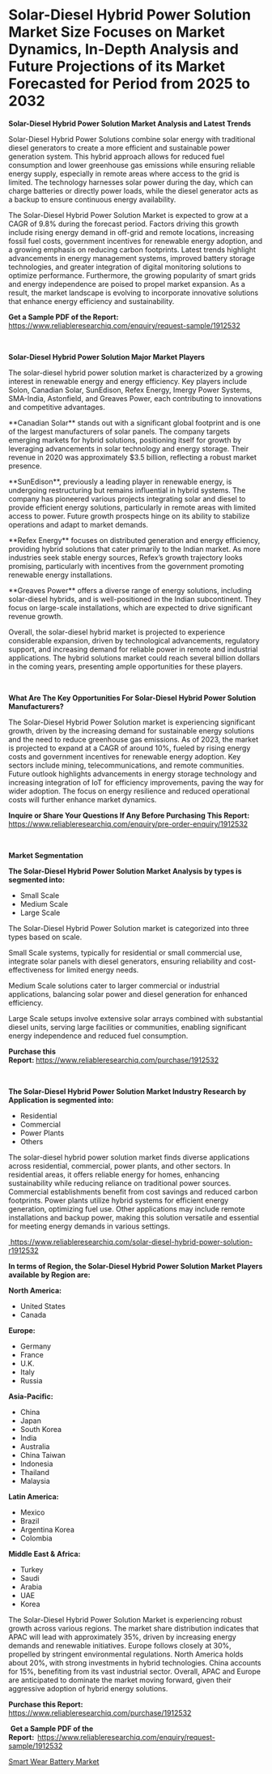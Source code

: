<p><h1>Solar-Diesel Hybrid Power Solution Market Size Focuses on Market Dynamics, In-Depth Analysis and Future Projections of its Market Forecasted for Period from 2025 to 2032</h1></p><p><strong>Solar-Diesel Hybrid Power Solution Market Analysis and Latest Trends</strong></p>
<p><p>Solar-Diesel Hybrid Power Solutions combine solar energy with traditional diesel generators to create a more efficient and sustainable power generation system. This hybrid approach allows for reduced fuel consumption and lower greenhouse gas emissions while ensuring reliable energy supply, especially in remote areas where access to the grid is limited. The technology harnesses solar power during the day, which can charge batteries or directly power loads, while the diesel generator acts as a backup to ensure continuous energy availability.</p><p>The Solar-Diesel Hybrid Power Solution Market is expected to grow at a CAGR of 9.8% during the forecast period. Factors driving this growth include rising energy demand in off-grid and remote locations, increasing fossil fuel costs, government incentives for renewable energy adoption, and a growing emphasis on reducing carbon footprints. Latest trends highlight advancements in energy management systems, improved battery storage technologies, and greater integration of digital monitoring solutions to optimize performance. Furthermore, the growing popularity of smart grids and energy independence are poised to propel market expansion. As a result, the market landscape is evolving to incorporate innovative solutions that enhance energy efficiency and sustainability.</p></p>
<p><strong>Get a Sample PDF of the Report:&nbsp;</strong> <a href="https://www.reliableresearchiq.com/enquiry/request-sample/1912532?utm_campaign=3299&utm_medium=2&utm_source=Github&utm_content=ia&utm_term=07042025&utm_id=solar-diesel-hybrid-power-solution">https://www.reliableresearchiq.com/enquiry/request-sample/1912532</a></p>
<p>&nbsp;</p>
<p><strong>Solar-Diesel Hybrid Power Solution Major Market Players</strong></p>
<p><p>The solar-diesel hybrid power solution market is characterized by a growing interest in renewable energy and energy efficiency. Key players include Solon, Canadian Solar, SunEdison, Refex Energy, Imergy Power Systems, SMA-India, Astonfield, and Greaves Power, each contributing to innovations and competitive advantages.</p><p>**Canadian Solar** stands out with a significant global footprint and is one of the largest manufacturers of solar panels. The company targets emerging markets for hybrid solutions, positioning itself for growth by leveraging advancements in solar technology and energy storage. Their revenue in 2020 was approximately $3.5 billion, reflecting a robust market presence.</p><p>**SunEdison**, previously a leading player in renewable energy, is undergoing restructuring but remains influential in hybrid systems. The company has pioneered various projects integrating solar and diesel to provide efficient energy solutions, particularly in remote areas with limited access to power. Future growth prospects hinge on its ability to stabilize operations and adapt to market demands.</p><p>**Refex Energy** focuses on distributed generation and energy efficiency, providing hybrid solutions that cater primarily to the Indian market. As more industries seek stable energy sources, Refex’s growth trajectory looks promising, particularly with incentives from the government promoting renewable energy installations.</p><p>**Greaves Power** offers a diverse range of energy solutions, including solar-diesel hybrids, and is well-positioned in the Indian subcontinent. They focus on large-scale installations, which are expected to drive significant revenue growth.</p><p>Overall, the solar-diesel hybrid market is projected to experience considerable expansion, driven by technological advancements, regulatory support, and increasing demand for reliable power in remote and industrial applications. The hybrid solutions market could reach several billion dollars in the coming years, presenting ample opportunities for these players.</p></p>
<p>&nbsp;</p>
<p><strong>What Are The Key Opportunities For Solar-Diesel Hybrid Power Solution Manufacturers?</strong></p>
<p><p>The Solar-Diesel Hybrid Power Solution market is experiencing significant growth, driven by the increasing demand for sustainable energy solutions and the need to reduce greenhouse gas emissions. As of 2023, the market is projected to expand at a CAGR of around 10%, fueled by rising energy costs and government incentives for renewable energy adoption. Key sectors include mining, telecommunications, and remote communities. Future outlook highlights advancements in energy storage technology and increasing integration of IoT for efficiency improvements, paving the way for wider adoption. The focus on energy resilience and reduced operational costs will further enhance market dynamics.</p></p>
<p><strong>Inquire or Share Your Questions If Any Before Purchasing This Report:</strong> <a href="https://www.reliableresearchiq.com/enquiry/pre-order-enquiry/1912532?utm_campaign=3299&utm_medium=2&utm_source=Github&utm_content=ia&utm_term=07042025&utm_id=solar-diesel-hybrid-power-solution">https://www.reliableresearchiq.com/enquiry/pre-order-enquiry/1912532</a></p>
<p>&nbsp;</p>
<p><strong>Market Segmentation</strong></p>
<p><strong>The Solar-Diesel Hybrid Power Solution Market Analysis by types is segmented into:</strong></p>
<p><ul><li>Small Scale</li><li>Medium Scale</li><li>Large Scale</li></ul></p>
<p><p>The Solar-Diesel Hybrid Power Solution market is categorized into three types based on scale. </p><p>Small Scale systems, typically for residential or small commercial use, integrate solar panels with diesel generators, ensuring reliability and cost-effectiveness for limited energy needs. </p><p>Medium Scale solutions cater to larger commercial or industrial applications, balancing solar power and diesel generation for enhanced efficiency. </p><p>Large Scale setups involve extensive solar arrays combined with substantial diesel units, serving large facilities or communities, enabling significant energy independence and reduced fuel consumption.</p></p>
<p><strong>Purchase this Report:&nbsp;</strong><a href="https://www.reliableresearchiq.com/purchase/1912532?utm_campaign=3299&utm_medium=2&utm_source=Github&utm_content=ia&utm_term=07042025&utm_id=solar-diesel-hybrid-power-solution">https://www.reliableresearchiq.com/purchase/1912532</a></p>
<p>&nbsp;</p>
<p><strong>The Solar-Diesel Hybrid Power Solution Market Industry Research by Application is segmented into:</strong></p>
<p><ul><li>Residential</li><li>Commercial</li><li>Power Plants</li><li>Others</li></ul></p>
<p><p>The solar-diesel hybrid power solution market finds diverse applications across residential, commercial, power plants, and other sectors. In residential areas, it offers reliable energy for homes, enhancing sustainability while reducing reliance on traditional power sources. Commercial establishments benefit from cost savings and reduced carbon footprints. Power plants utilize hybrid systems for efficient energy generation, optimizing fuel use. Other applications may include remote installations and backup power, making this solution versatile and essential for meeting energy demands in various settings.</p></p>
<p><a href="https://www.reliableresearchiq.com/solar-diesel-hybrid-power-solution-r1912532?utm_campaign=3299&utm_medium=2&utm_source=Github&utm_content=ia&utm_term=07042025&utm_id=solar-diesel-hybrid-power-solution">&nbsp;https://www.reliableresearchiq.com/solar-diesel-hybrid-power-solution-r1912532</a></p>
<p><strong>In terms of Region, the Solar-Diesel Hybrid Power Solution Market Players available by Region are:</strong></p>
<p>
    <p> <strong> North America: </strong>
        <ul>
            <li>United States</li>
            <li>Canada</li>
        </ul>
        </p> 
    <p> <strong> Europe: </strong>
        <ul>
            <li>Germany</li>
            <li>France</li>
            <li>U.K.</li>
            <li>Italy</li>
            <li>Russia</li>
        </ul>
        </p> 
    <p> <strong> Asia-Pacific: </strong>
        <ul>
            <li>China</li>
            <li>Japan</li>
            <li>South Korea</li>
            <li>India</li>
            <li>Australia</li>
            <li>China Taiwan</li>
            <li>Indonesia</li>
            <li>Thailand</li>
            <li>Malaysia</li>
        </ul>
        </p> 
    <p> <strong> Latin America: </strong>
        <ul>
            <li>Mexico</li>
            <li>Brazil</li>
            <li>Argentina Korea</li>
            <li>Colombia</li>
        </ul>
        </p> 
    <p> <strong> Middle East & Africa: </strong>
        <ul>
            <li>Turkey</li>
            <li>Saudi</li>
            <li>Arabia</li>
            <li>UAE</li>
            <li>Korea</li>
        </ul>
    </p>
    </p>
<p><p>The Solar-Diesel Hybrid Power Solution Market is experiencing robust growth across various regions. The market share distribution indicates that APAC will lead with approximately 35%, driven by increasing energy demands and renewable initiatives. Europe follows closely at 30%, propelled by stringent environmental regulations. North America holds about 20%, with strong investments in hybrid technologies. China accounts for 15%, benefiting from its vast industrial sector. Overall, APAC and Europe are anticipated to dominate the market moving forward, given their aggressive adoption of hybrid energy solutions.</p></p>
<p><strong>Purchase this Report: </strong><a href="https://www.reliableresearchiq.com/purchase/1912532?utm_campaign=3299&utm_medium=2&utm_source=Github&utm_content=ia&utm_term=07042025&utm_id=solar-diesel-hybrid-power-solution">https://www.reliableresearchiq.com/purchase/1912532</a></p>
<p>&nbsp;<strong>Get a Sample PDF of the Report:&nbsp;&nbsp;</strong><a href="https://www.reliableresearchiq.com/enquiry/request-sample/1912532?utm_campaign=3299&utm_medium=2&utm_source=Github&utm_content=ia&utm_term=07042025&utm_id=solar-diesel-hybrid-power-solution">https://www.reliableresearchiq.com/enquiry/request-sample/1912532</a></p>
<p><strong></strong></p>
<p><p><a href="https://github.com/biyajausenik/Market-Research-Report-List-1/blob/main/smart-wear-battery-market.md?utm_campaign=3299&utm_medium=2&utm_source=Github&utm_content=ia&utm_term=07042025&utm_id=solar-diesel-hybrid-power-solution">Smart Wear Battery Market</a></p></p>
